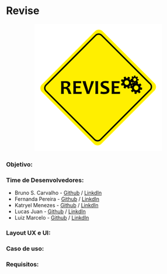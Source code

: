 # Revise
  
 <div style="text-align: center">
  <img src="https://raw.githubusercontent.com/Bruno-Carv/Revise/vers%C3%A3o(2.0)/Views/img/logo.png?token=ALLJHIH5PBRNKCV4FNKJQRS5J5EJI">
 </div>
 <div class="">
 <h3>Objetivo:</h3>
 <p>
  
  
  </p>
 </div>
 <div class="">
 <h3>Time de Desenvolvedores:</h3>
 <ul>
  <li>Bruno S. Carvalho - <a href="">Github</a> / <a href="">LinkdIn</a></li>
  <li>Fernanda Pereira - <a href="">Github</a> / <a href="">LinkdIn</a></li>
  <li>Katryel Menezes - <a href="">Github</a> / <a href="">LinkdIn</a></li>
  <li>Lucas Juan - <a href="">Github</a> / <a href="">LinkdIn</a></li>
  <li>Luiz Marcelo - <a href="">Github</a> / <a href="">LinkdIn</a></li>
 </ul>
 <p>
  
  
  </p>
 </div>
 <div class="">
 <h3>Layout UX e UI:</h3>
 <p>
  
  
  </p>
 </div>
 <div class="">
 <h3>Caso de uso: </h3>
 <p>
  
  
  </p>
 </div>
 <div class="">
 <h3>Requisitos:</h3>
 <p>
  
  
  </p>
 </div>
